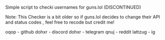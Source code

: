 Simple script to checki usernames for guns.lol (DISCONTINUED)

Note: This Checker is a bit older so if guns.lol decides to change their API and status  codes , feel free to recode but credit me!

oqop - github
dohxr - discord
dohxr - telegram 
qnuj - reddit
lattzug - ig

